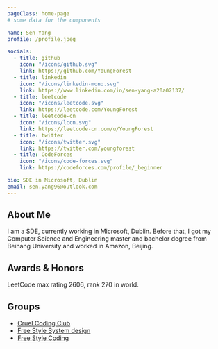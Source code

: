 ```yaml
---
pageClass: home-page
# some data for the components

name: Sen Yang
profile: /profile.jpeg

socials:
  - title: github
    icon: "/icons/github.svg"
    link: https://github.com/YoungForest
  - title: linkedin
    icon: "/icons/linkedin-mono.svg"
    link: https://www.linkedin.com/in/sen-yang-a20a02137/
  - title: leetcode
    icon: "/icons/leetcode.svg"
    link: https://leetcode.com/YoungForest
  - title: leetcode-cn
    icon: "/icons/lccn.svg"
    link: https://leetcode-cn.com/u/YoungForest
  - title: twitter
    icon: "/icons/twitter.svg"
    link: https://twitter.com/youngforest
  - title: CodeForces
    icon: "/icons/code-forces.svg"
    link: https://codeforces.com/profile/_beginner

bio: SDE in Microsoft, Dublin
email: sen.yang96@outlook.com
---
```


<ProfileSection :frontmatter="$page.frontmatter" />

## About Me

I am a SDE, currently working in Microsoft, Dublin.
Before that, I got my Computer Science and Engineering master and bachelor degree from Beihang University and worked in Amazon, Beijing.

## Awards & Honors

LeetCode max rating 2606, rank 270 in world.

## Groups

- [Cruel Coding Club](http://board.cruelcoding.com/)
- [Free Style System design](https://system.youngforest.me/)
- [Free Style Coding](https://justyy.com/lc-score-board/)

<!-- Custom style for this page -->

<style lang="stylus">

.theme-container.home-page .page
  font-size 14px
  font-family "lucida grande", "lucida sans unicode", lucida, "Helvetica Neue", Helvetica, Arial, sans-serif;
  p
    margin 0 0 0.5rem
  p, ul, ol
    line-height normal
  a
    font-weight normal
  .theme-default-content:not(.custom) > h2
    margin-bottom 0.5rem
  .theme-default-content:not(.custom) > h2:first-child + p
    margin-top 0.5rem
  .theme-default-content:not(.custom) > h3
    padding-top 4rem

  /* Override */
  .md-card
    margin-top 0.5em
    .card-image
      padding 0.2rem
      img
        max-width 120px
        max-height 120px
    .card-content p
      -webkit-margin-after 0.2em

@media (max-width: 419px)
  .theme-container.home-page .page
    p, ul, ol
      line-height 1.5

    .md-card
      .card-image
        img
          width 100%
          max-width 400px

</style>
